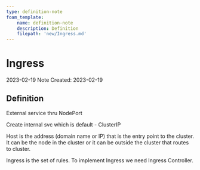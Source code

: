 ```yaml
---
type: definition-note
foam_template:
    name: definition-note
    description: Definition
    filepath: 'new/Ingress.md'
---
```

# Ingress
2023-02-19
Note Created: 2023-02-19

## Definition

External service thru NodePort

Create internal svc which is default - ClusterIP

Host is the address (domain name or IP) that is the entry point to the
cluster. It can be the node in the cluster or it can be outside the
cluster that routes to cluster.

Ingress is the set of rules. To implement Ingress we need Ingress
Controller.